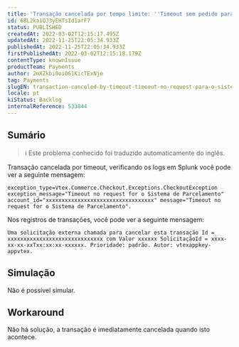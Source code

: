```yaml
---
title: 'Transação cancelada por tempo limite: ''Timeout sem pedido para o Sistema de Parcelamento''.'
id: 68L2ka1QJ3yEHTsId1arF7
status: PUBLISHED
createdAt: 2022-03-02T12:15:17.495Z
updatedAt: 2022-11-25T22:05:34.933Z
publishedAt: 2022-11-25T22:05:34.933Z
firstPublishedAt: 2022-03-02T12:15:18.179Z
contentType: knownIssue
productTeam: Payments
author: 2mXZkbi0oi061KicTExNjo
tag: Payments
slugEN: transaction-canceled-by-timeout-timeout-no-request-para-o-sistema-de-parcelamento
locale: pt
kiStatus: Backlog
internalReference: 533844
---
```


## Sumário

>ℹ️ Este problema conhecido foi traduzido automaticamente do inglês.



Transação cancelada por timeout, verificando os logs em Splunk você pode ver a seguinte mensagem:

    exception_type=Vtex.Commerce.Checkout.Exceptions.CheckoutException exception_message="Timeout no request for o Sistema de Parcelamento" account_id="xxxxxxxxxxxxxxxxxxxxxxxxxxxxxxxxxx" message="Timeout no request for o Sistema de Parcelamento".


Nos registros de transações, você pode ver a seguinte mensagem:

    Uma solicitação externa chamada para cancelar esta transação Id = xxxxxxxxxxxxxxxxxxxxxxxxxxxxxx com Valor xxxxxx SolicitaçãoId = xxxx-xx-xx-xxTxx:xx:xx-xxxxxx. Prioridade: padrão. Autor: vtexappkey-appvtex.




## Simulação


Não é possível simular.



## Workaround


Não há solução, a transação é imediatamente cancelada quando isto acontece.

